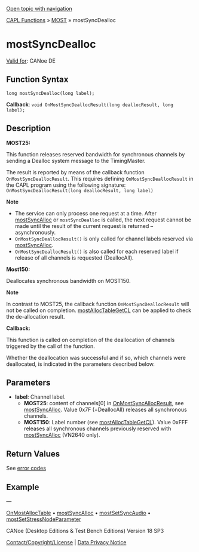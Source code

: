 [Open topic with navigation](../../../../../CANoeDEFamily.htm#Topics/CAPLFunctions/MOST/Functions/CAPLfunctionMOSTSyncDealloc.md)

[CAPL Functions](../../CAPLfunctions.md) » [MOST](../CAPLfunctionsMOSTOverview.md) » mostSyncDealloc

# mostSyncDealloc

[Valid for](../../../Shared/FeatureAvailability.md): CANoe DE

## Function Syntax

```plaintext
long mostSyncDealloc(long label);
```

**Callback**: `void OnMostSyncDeallocResult(long deallocResult, long label);`

## Description

**MOST25:**

This function releases reserved bandwidth for synchronous channels by sending a Dealloc system message to the TimingMaster.

The result is reported by means of the callback function `OnMostSyncDeallocResult`. This requires defining `OnMostSyncDeallocResult` in the CAPL program using the following signature: `OnMostSyncDeallocResult(long deallocResult, long label)`

**Note**

- The service can only process one request at a time. After [mostSyncAlloc](CAPLfunctionMOSTSyncAlloc.md) or `mostSyncDealloc` is called, the next request cannot be made until the result of the current request is returned – asynchronously.
- `OnMostSyncDeallocResult()` is only called for channel labels reserved via [mostSyncAlloc](CAPLfunctionMOSTSyncAlloc.md).
- `OnMostSyncDeallocResult()` is also called for each reserved label if release of all channels is requested (DeallocAll).

**Most150:**

Deallocates synchronous bandwidth on MOST150.

**Note**

In contrast to MOST25, the callback function `OnMostSyncDeallocResult` will not be called on completion. [mostAllocTableGetCL](CAPLfunctionMOSTAllocTableGetCL.md) can be applied to check the de-allocation result.

**Callback:**

This function is called on completion of the deallocation of channels triggered by the call of the function.

Whether the deallocation was successful and if so, which channels were deallocated, is indicated in the parameters described below.

## Parameters

- **label**: Channel label.
  - **MOST25**: content of channels[0] in [OnMostSyncAllocResult](CAPLfunctionMOSTSyncAlloc.md), see [mostSyncAlloc](CAPLfunctionMOSTSyncAlloc.md). Value 0x7F (=DeallocAll) releases all synchronous channels.
  - **MOST150**: Label number (see [mostAllocTableGetCL](CAPLfunctionMOSTAllocTableGetCL.md)). Value 0xFFF releases all synchronous channels previously reserved with [mostSyncAlloc](CAPLfunctionMOSTSyncAlloc.md) (VN2640 only).

## Return Values

See [error codes](../CAPLfunctionsMOSTErrorCodes.md)

## Example

—

[OnMostAllocTable](../EventProcedures/CAPLfunctionOnMOSTAllocTable.md) • [mostSyncAlloc](CAPLfunctionMOSTSyncAlloc.md) • [mostSetSyncAudio](CAPLfunctionMOSTSetSyncAudio.md) • [mostSetStressNodeParameter](CAPLfunctionMOSTSetGetStressNodeParameter.md)

CANoe (Desktop Editions & Test Bench Editions) Version 18 SP3

[Contact/Copyright/License](../../../Shared/ContactCopyrightLicense.md) | [Data Privacy Notice](https://www.vector.com/int/en/company/get-info/privacy-policy/)
